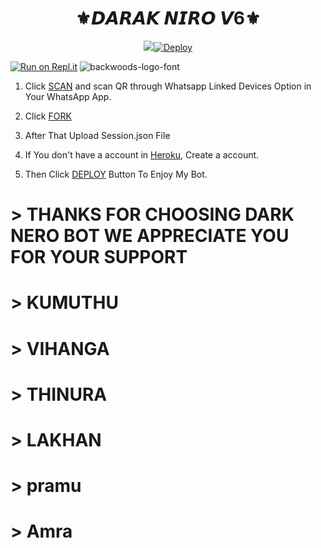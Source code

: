 <h1 align="center">⚜️𝘿𝘼𝙍𝘼𝙆 𝙉𝙄𝙍𝙊 𝙑6⚜️<br></h1>
<p align="center">
<img src="https://i.ibb.co/NpXYnCh/Whats-App-Image-2022-10-10-at-10-37-16.jpg"

[![Deploy](https://www.herokucdn.com/deploy/button.svg)](https://heroku.com/deploy) 

[![Run on Repl.it](https://repl.it/badge/github/quiec/whatsAlfa)](https://replit.com/@Kaveesha2006/DARK-BOT-QR#)
<img src="https://fontmeme.com/permalink/220116/0c42dc0b64931810388ba399da55e927.png" alt="backwoods-logo-font" border="0"></a>  

1. Click [SCAN](https://replit.com/@Kaveesha2006/DARK-BOT-QR#) and scan QR through Whatsapp Linked Devices Option in Your WhatsApp App.

2. Click [FORK](https://github.com/Kaveeshasithum/DARK-NERO-BOT-MD-/fork)

2. After That Upload Session.json File

3. If You don't have a account in [Heroku](https://signup.heroku.com/), Create a account.

5. Then Click [DEPLOY](https://heroku.com/deploy) Button To Enjoy My Bot.






# > THANKS FOR CHOOSING DARK NERO BOT WE APPRECIATE YOU FOR YOUR SUPPORT
 
# > KUMUTHU 
# > VIHANGA
# > THINURA
# > LAKHAN
# > pramu
# > Amra
